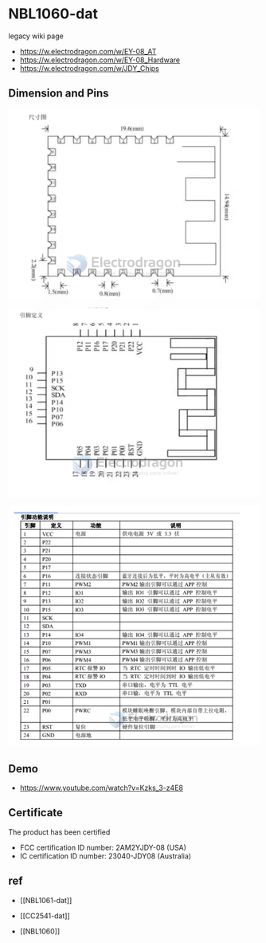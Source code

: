 
# NBL1060-dat 

legacy wiki page 
- https://w.electrodragon.com/w/EY-08_AT
- https://w.electrodragon.com/w/EY-08_Hardware
- https://w.electrodragon.com/w/JDY_Chips




## Dimension and Pins 

![](2024-03-20-15-32-32.png)

![](2024-03-20-15-32-42.png)

![](2024-03-20-15-35-22.png)

## Demo 

- https://www.youtube.com/watch?v=Kzks_3-z4E8


## Certificate 

The product has been certified
- FCC certification ID number: 2AM2YJDY-08 (USA)
- IC certification ID number: 23040-JDY08 (Australia)

## ref 

- [[NBL1061-dat]]

- [[CC2541-dat]]

- [[NBL1060]]